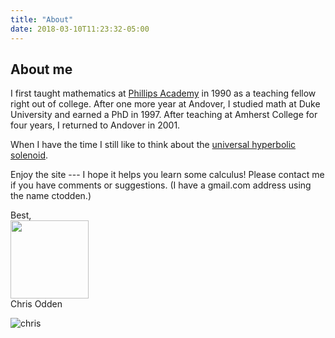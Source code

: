 ```yaml
---
title: "About"
date: 2018-03-10T11:23:32-05:00
---
```



## About me

I first taught mathematics at [Phillips Academy](https://www.andover.edu) in 1990 as a teaching fellow right out of college. After one more year at Andover, I studied math at Duke University and earned a PhD in 1997. After teaching at Amherst College for four years, I returned to Andover in 2001.

When I have the time I still like to think about the [universal hyperbolic solenoid](http://www.ams.org/journals/tran/2005-357-05/S0002-9947-04-03472-5/). 

Enjoy the site --- I hope it helps you learn some calculus! Please contact me if you have comments or suggestions. (I have a gmail.com address using the name ctodden.)

Best,<br> 
<image width="125" src="/img/chris_signature.png"><br>
Chris Odden 

![chris](/img/cto_picture.jpg)
<br><br>

